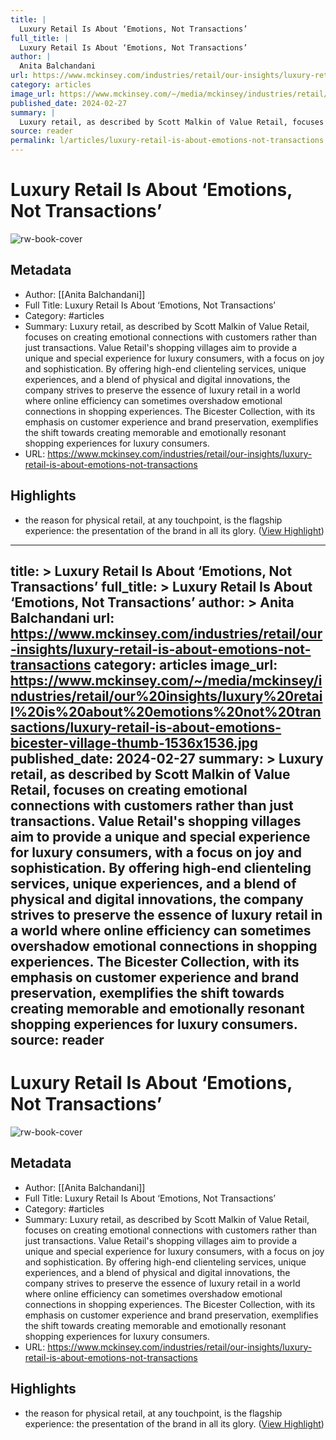 ```yaml
---
title: |
  Luxury Retail Is About ‘Emotions, Not Transactions’
full_title: |
  Luxury Retail Is About ‘Emotions, Not Transactions’
author: |
  Anita Balchandani
url: https://www.mckinsey.com/industries/retail/our-insights/luxury-retail-is-about-emotions-not-transactions
category: articles
image_url: https://www.mckinsey.com/~/media/mckinsey/industries/retail/our%20insights/luxury%20retail%20is%20about%20emotions%20not%20transactions/luxury-retail-is-about-emotions-bicester-village-thumb-1536x1536.jpg
published_date: 2024-02-27
summary: |
  Luxury retail, as described by Scott Malkin of Value Retail, focuses on creating emotional connections with customers rather than just transactions. Value Retail's shopping villages aim to provide a unique and special experience for luxury consumers, with a focus on joy and sophistication. By offering high-end clienteling services, unique experiences, and a blend of physical and digital innovations, the company strives to preserve the essence of luxury retail in a world where online efficiency can sometimes overshadow emotional connections in shopping experiences. The Bicester Collection, with its emphasis on customer experience and brand preservation, exemplifies the shift towards creating memorable and emotionally resonant shopping experiences for luxury consumers.
source: reader
permalink: l/articles/luxury-retail-is-about-emotions-not-transactions
---
```

# Luxury Retail Is About ‘Emotions, Not Transactions’

![rw-book-cover](https://www.mckinsey.com/~/media/mckinsey/industries/retail/our%20insights/luxury%20retail%20is%20about%20emotions%20not%20transactions/luxury-retail-is-about-emotions-bicester-village-thumb-1536x1536.jpg)

## Metadata
- Author: [[Anita Balchandani]]
- Full Title: Luxury Retail Is About ‘Emotions, Not Transactions’
- Category: #articles
- Summary: Luxury retail, as described by Scott Malkin of Value Retail, focuses on creating emotional connections with customers rather than just transactions. Value Retail's shopping villages aim to provide a unique and special experience for luxury consumers, with a focus on joy and sophistication. By offering high-end clienteling services, unique experiences, and a blend of physical and digital innovations, the company strives to preserve the essence of luxury retail in a world where online efficiency can sometimes overshadow emotional connections in shopping experiences. The Bicester Collection, with its emphasis on customer experience and brand preservation, exemplifies the shift towards creating memorable and emotionally resonant shopping experiences for luxury consumers.
- URL: https://www.mckinsey.com/industries/retail/our-insights/luxury-retail-is-about-emotions-not-transactions

## Highlights
- the reason for physical retail, at any touchpoint, is the flagship experience: the presentation of the brand in all its glory. ([View Highlight](https://read.readwise.io/read/01hw343k8nqhjs4y8826k3bee5))


---
title: >
  Luxury Retail Is About ‘Emotions, Not Transactions’
full_title: >
  Luxury Retail Is About ‘Emotions, Not Transactions’
author: >
  Anita Balchandani
url: https://www.mckinsey.com/industries/retail/our-insights/luxury-retail-is-about-emotions-not-transactions
category: articles
image_url: https://www.mckinsey.com/~/media/mckinsey/industries/retail/our%20insights/luxury%20retail%20is%20about%20emotions%20not%20transactions/luxury-retail-is-about-emotions-bicester-village-thumb-1536x1536.jpg
published_date: 2024-02-27
summary: >
  Luxury retail, as described by Scott Malkin of Value Retail, focuses on creating emotional connections with customers rather than just transactions. Value Retail's shopping villages aim to provide a unique and special experience for luxury consumers, with a focus on joy and sophistication. By offering high-end clienteling services, unique experiences, and a blend of physical and digital innovations, the company strives to preserve the essence of luxury retail in a world where online efficiency can sometimes overshadow emotional connections in shopping experiences. The Bicester Collection, with its emphasis on customer experience and brand preservation, exemplifies the shift towards creating memorable and emotionally resonant shopping experiences for luxury consumers.
source: reader
---
# Luxury Retail Is About ‘Emotions, Not Transactions’

![rw-book-cover](https://www.mckinsey.com/~/media/mckinsey/industries/retail/our%20insights/luxury%20retail%20is%20about%20emotions%20not%20transactions/luxury-retail-is-about-emotions-bicester-village-thumb-1536x1536.jpg)

## Metadata
- Author: [[Anita Balchandani]]
- Full Title: Luxury Retail Is About ‘Emotions, Not Transactions’
- Category: #articles
- Summary: Luxury retail, as described by Scott Malkin of Value Retail, focuses on creating emotional connections with customers rather than just transactions. Value Retail's shopping villages aim to provide a unique and special experience for luxury consumers, with a focus on joy and sophistication. By offering high-end clienteling services, unique experiences, and a blend of physical and digital innovations, the company strives to preserve the essence of luxury retail in a world where online efficiency can sometimes overshadow emotional connections in shopping experiences. The Bicester Collection, with its emphasis on customer experience and brand preservation, exemplifies the shift towards creating memorable and emotionally resonant shopping experiences for luxury consumers.
- URL: https://www.mckinsey.com/industries/retail/our-insights/luxury-retail-is-about-emotions-not-transactions

## Highlights
- the reason for physical retail, at any touchpoint, is the flagship experience: the presentation of the brand in all its glory. ([View Highlight](https://read.readwise.io/read/01hw343k8nqhjs4y8826k3bee5))


